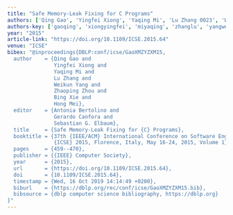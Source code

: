 ```yaml
---
title: "Safe Memory-Leak Fixing for C Programs"
authors: ['Qing Gao', 'Yingfei Xiong', 'Yaqing Mi', 'Lu Zhang 0023', 'Weikun Yang', 'Zhaoping Zhou', 'Bing Xie', 'Hong Mei']
authors-key: ['gaoqing', 'xiongyingfei', 'miyaqing', 'zhanglu', 'yangweikun', 'zhouzhaoping', 'xiebing', 'meihong']
year: "2015"
article-link: "https://doi.org/10.1109/ICSE.2015.64"
venue: "ICSE"
bibex: "@inproceedings{DBLP:conf/icse/GaoXMZYZXM15,
  author    = {Qing Gao and
               Yingfei Xiong and
               Yaqing Mi and
               Lu Zhang and
               Weikun Yang and
               Zhaoping Zhou and
               Bing Xie and
               Hong Mei},
  editor    = {Antonia Bertolino and
               Gerardo Canfora and
               Sebastian G. Elbaum},
  title     = {Safe Memory-Leak Fixing for {C} Programs},
  booktitle = {37th {IEEE/ACM} International Conference on Software Engineering,
               {ICSE} 2015, Florence, Italy, May 16-24, 2015, Volume 1},
  pages     = {459--470},
  publisher = {{IEEE} Computer Society},
  year      = {2015},
  url       = {https://doi.org/10.1109/ICSE.2015.64},
  doi       = {10.1109/ICSE.2015.64},
  timestamp = {Wed, 16 Oct 2019 14:14:49 +0200},
  biburl    = {https://dblp.org/rec/conf/icse/GaoXMZYZXM15.bib},
  bibsource = {dblp computer science bibliography, https://dblp.org}
}"
---
```

